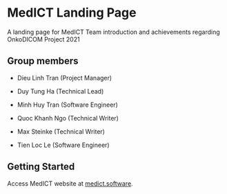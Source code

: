 # MedICT Landing Page

A landing page for MedICT Team introduction and achievements regarding OnkoDICOM Project 2021

## Group members

- Dieu Linh Tran (Project Manager)

- Duy Tung Ha (Technical Lead)

- Minh Huy Tran (Software Engineer)

- Quoc Khanh Ngo (Technical Writer)

- Max Steinke (Technical Writer)

- Tien Loc Le (Software Engineer)


## Getting Started
Access MedICT website at [medict.software](https://medict.software/).



